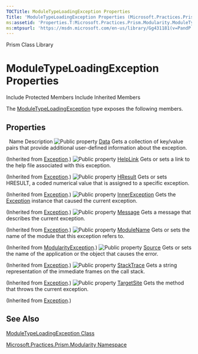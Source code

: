 ```yaml
---
TOCTitle: ModuleTypeLoadingException Properties
Title: 'ModuleTypeLoadingException Properties (Microsoft.Practices.Prism.Modularity)'
ms:assetid: 'Properties.T:Microsoft.Practices.Prism.Modularity.ModuleTypeLoadingException'
ms:mtpsurl: 'https://msdn.microsoft.com/en-us/library/Gg431181(v=PandP.50)'
---
```


Prism Class Library

ModuleTypeLoadingException Properties
=====================================

Include Protected Members
Include Inherited Members

The [ModuleTypeLoadingException](https://msdn.microsoft.com/t:microsoft.practices.prism.modularity.moduletypeloadingexception) type exposes the following members.

Properties
----------

<span id="propertyTableToggle"></span>
 
Name
Description
![](https://msdn.microsoft.com/en-us/Gg431181.pubproperty(en-us,PandP.50).gif "Public property")
[Data](http://msdn2.microsoft.com/en-us/library/2wyfbc48)
Gets a collection of key/value pairs that provide additional user-defined information about the exception.

(Inherited from [Exception](http://msdn2.microsoft.com/en-us/library/c18k6c59).)
![](https://msdn.microsoft.com/en-us/Gg431181.pubproperty(en-us,PandP.50).gif "Public property")
[HelpLink](http://msdn2.microsoft.com/en-us/library/71tawy4s)
Gets or sets a link to the help file associated with this exception.

(Inherited from [Exception](http://msdn2.microsoft.com/en-us/library/c18k6c59).)
![](https://msdn.microsoft.com/en-us/Gg431181.pubproperty(en-us,PandP.50).gif "Public property")
[HResult](http://msdn2.microsoft.com/en-us/library/sh5cw61c)
Gets or sets HRESULT, a coded numerical value that is assigned to a specific exception.

(Inherited from [Exception](http://msdn2.microsoft.com/en-us/library/c18k6c59).)
![](https://msdn.microsoft.com/en-us/Gg431181.pubproperty(en-us,PandP.50).gif "Public property")
[InnerException](http://msdn2.microsoft.com/en-us/library/902sca80)
Gets the [Exception](http://msdn2.microsoft.com/en-us/library/c18k6c59) instance that caused the current exception.

(Inherited from [Exception](http://msdn2.microsoft.com/en-us/library/c18k6c59).)
![](https://msdn.microsoft.com/en-us/Gg431181.pubproperty(en-us,PandP.50).gif "Public property")
[Message](http://msdn2.microsoft.com/en-us/library/9btwf6wk)
Gets a message that describes the current exception.

(Inherited from [Exception](http://msdn2.microsoft.com/en-us/library/c18k6c59).)
![](https://msdn.microsoft.com/en-us/Gg431181.pubproperty(en-us,PandP.50).gif "Public property")
[ModuleName](https://msdn.microsoft.com/p:microsoft.practices.prism.modularity.modularityexception.modulename)
Gets or sets the name of the module that this exception refers to.

(Inherited from [ModularityException](https://msdn.microsoft.com/t:microsoft.practices.prism.modularity.modularityexception).)
![](https://msdn.microsoft.com/en-us/Gg431181.pubproperty(en-us,PandP.50).gif "Public property")
[Source](http://msdn2.microsoft.com/en-us/library/85weac5w)
Gets or sets the name of the application or the object that causes the error.

(Inherited from [Exception](http://msdn2.microsoft.com/en-us/library/c18k6c59).)
![](https://msdn.microsoft.com/en-us/Gg431181.pubproperty(en-us,PandP.50).gif "Public property")
[StackTrace](http://msdn2.microsoft.com/en-us/library/dxzhy005)
Gets a string representation of the immediate frames on the call stack.

(Inherited from [Exception](http://msdn2.microsoft.com/en-us/library/c18k6c59).)
![](https://msdn.microsoft.com/en-us/Gg431181.pubproperty(en-us,PandP.50).gif "Public property")
[TargetSite](http://msdn2.microsoft.com/en-us/library/2wchw354)
Gets the method that throws the current exception.

(Inherited from [Exception](http://msdn2.microsoft.com/en-us/library/c18k6c59).)

See Also
--------

<span id="seeAlsoToggle"></span>
[ModuleTypeLoadingException Class](https://msdn.microsoft.com/t:microsoft.practices.prism.modularity.moduletypeloadingexception)

[Microsoft.Practices.Prism.Modularity Namespace](https://msdn.microsoft.com/n:microsoft.practices.prism.modularity)
